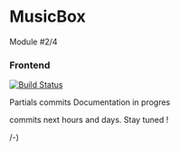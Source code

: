 MusicBox
========

Module #2/4 

### Frontend

[![Build Status](https://travis-ci.org/tomplays/MusicBox.png?branch=master)](https://travis-ci.org/tomplays/MusicBox)


Partials commits
Documentation in progres


commits next hours and days.
Stay tuned ! 

/-) 
